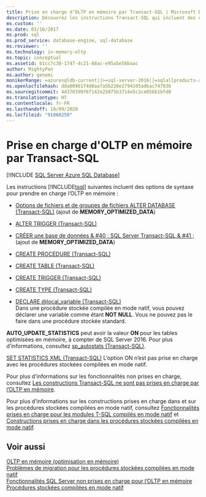 ```yaml
---
title: Prise en charge d’OLTP en mémoire par Transact-SQL | Microsoft Docs
description: Découvrez les instructions Transact-SQL qui incluent des options de syntaxe pour prendre en charge l’OLTP en mémoire. Utilisez les liens vers des références supplémentaires sur les fonctionnalités prises en charge.
ms.custom: ''
ms.date: 03/16/2017
ms.prod: sql
ms.prod_service: database-engine, sql-database
ms.reviewer: ''
ms.technology: in-memory-oltp
ms.topic: conceptual
ms.assetid: b1cc7c30-1747-4c21-88ac-e95a5e58baac
author: MightyPen
ms.author: genemi
monikerRange: =azuresqldb-current||>=sql-server-2016||=sqlallproducts-allversions||>=sql-server-linux-2017||=azuresqldb-mi-current
ms.openlocfilehash: dda00961f4d8aa7a5b220e2794105adbac74793b
ms.sourcegitcommit: 4d370399f6f142e25075b3714e5c2ce056b1bfd0
ms.translationtype: HT
ms.contentlocale: fr-FR
ms.lasthandoff: 10/09/2020
ms.locfileid: "91868250"
---
```

# <a name="transact-sql-support-for-in-memory-oltp"></a>Prise en charge d'OLTP en mémoire par Transact-SQL
[!INCLUDE [SQL Server Azure SQL Database](../../includes/applies-to-version/sql-asdb.md)]

  Les instructions [!INCLUDE[tsql](../../includes/tsql-md.md)] suivantes incluent des options de syntaxe pour prendre en charge l’OLTP en mémoire :  
  
-   [Options de fichiers et de groupes de fichiers ALTER DATABASE &#40;Transact-SQL&#41;](../../t-sql/statements/alter-database-transact-sql-file-and-filegroup-options.md) (ajout de **MEMORY_OPTIMIZED_DATA**)  
  
-   [ALTER TRIGGER &#40;Transact-SQL&#41;](../../t-sql/statements/alter-trigger-transact-sql.md)  
  
-   [CRÉER une base de données & #40 ; SQL Server Transact-SQL & #41 ;](../../t-sql/statements/create-database-transact-sql.md) (ajout de **MEMORY_OPTIMIZED_DATA**)  
  
-   [CREATE PROCEDURE &#40;Transact-SQL&#41;](../../t-sql/statements/create-procedure-transact-sql.md)  
  
-   [CREATE TABLE &#40;Transact-SQL&#41;](../../t-sql/statements/create-table-transact-sql.md)  
  
-   [CREATE TRIGGER &#40;Transact-SQL&#41;](../../t-sql/statements/create-trigger-transact-sql.md)  
  
-   [CREATE TYPE &#40;Transact-SQL&#41;](../../t-sql/statements/create-type-transact-sql.md)  
  
-   [DECLARE @local_variable &#40;Transact-SQL&#41;](../../t-sql/language-elements/declare-local-variable-transact-sql.md)   
    Dans une procédure stockée compilée en mode natif, vous pouvez déclarer une variable comme étant **NOT NULL**. Vous ne pouvez pas le faire dans une procédure stockée standard.  
  
 **AUTO_UPDATE_STATISTICS** peut avoir la valeur **ON** pour les tables optimisées en mémoire, à compter de SQL Server 2016. Pour plus d’informations, consultez [sp_autostats &#40;Transact-SQL&#41;](../../relational-databases/system-stored-procedures/sp-autostats-transact-sql.md).  
  
 [SET STATISTICS XML &#40;Transact-SQL&#41;](../../t-sql/statements/set-statistics-xml-transact-sql.md) L’option ON n’est pas prise en charge avec les procédures stockées compilées en mode natif.  
  
 Pour plus d’informations sur les fonctionnalités non prises en charge, consultez [Les constructions Transact-SQL ne sont pas prises en charge par l’OLTP en mémoire](../../relational-databases/in-memory-oltp/transact-sql-constructs-not-supported-by-in-memory-oltp.md).  
  
 Pour plus d’informations sur les constructions prises en charge dans et sur les procédures stockées compilées en mode natif, consultez [Fonctionnalités prises en charge pour les modules T-SQL compilés en mode natif](../../relational-databases/in-memory-oltp/supported-features-for-natively-compiled-t-sql-modules.md) et [Constructions prises en charge dans les procédures stockées compilées en mode natif](../../relational-databases/in-memory-oltp/supported-ddl-for-natively-compiled-t-sql-modules.md).  
  
## <a name="see-also"></a>Voir aussi  
 [OLTP en mémoire &#40;optimisation en mémoire&#41;](../../relational-databases/in-memory-oltp/in-memory-oltp-in-memory-optimization.md)   
 [Problèmes de migration pour les procédures stockées compilées en mode natif](./a-guide-to-query-processing-for-memory-optimized-tables.md)   
 [Fonctionnalités SQL Server non prises en charge pour l’OLTP en mémoire](../../relational-databases/in-memory-oltp/unsupported-sql-server-features-for-in-memory-oltp.md)   
 [Procédures stockées compilées en mode natif](./a-guide-to-query-processing-for-memory-optimized-tables.md)  
  
